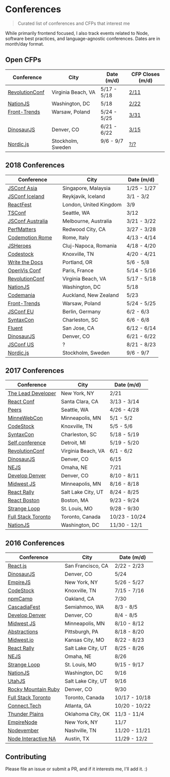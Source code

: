 # Conferences

> Curated list of conferences and CFPs that interest me

While primarily frontend focused, I also track events related to Node, software best practices, and language-agnostic conferences. Dates are in month/day format.

## Open CFPs

| Conference                | City                   | Date (m/d)    | CFP Closes (m/d) |
| ------------------------- | ---------------------- | ------------- | ---------------- |
| [RevolutionConf][42]      | Virginia Beach, VA     | 5/17 - 5/18   | [2/11][43]       |
| [NationJS][1]             | Washington, DC         | 5/18          | [2/22][74]       |
| [Front-Trends][67]        | Warsaw, Poland         | 5/24 - 5/25   | [3/31][68]       |
| [DinosaurJS][71]          | Denver, CO             | 6/21 - 6/22   | [3/15][69]       |
| [Nordic.js][65]           | Stockholm, Sweden      | 9/6 - 9/7     | [?/?][66]        |

## 2018 Conferences

| Conference                | City                   | Date (m/d)  |
| ------------------------- | ---------------------- | ----------- |
| [JSConf Asia][64]         | Singapore, Malaysia    | 1/25 - 1/27 |
| [JSConf Iceland][52]      | Reykjavik, Iceland     | 3/1 - 3/2   |
| [ReactFest][60]           | London, United Kingdom | 3/9         |
| [TSConf][73]              | Seattle, WA            | 3/12        |
| [JSConf Australia][53]    | Melbourne, Australia   | 3/21 - 3/22 |
| [PerfMatters][72]         | Redwood City, CA       | 3/27 - 3/28 |
| [Codemotion Rome][62]     | Rome, Italy            | 4/13 - 4/14 |
| [JSHeroes][50]            | Cluj-Napoca, Romania   | 4/18 - 4/20 |
| [Codestock][20]           | Knoxville, TN          | 4/20 - 4/21 |
| [Write the Docs][55]      | Portland, OR           | 5/6 - 5/8   |
| [OpenVis Conf][58]        | Paris, France          | 5/14 - 5/16 |
| [RevolutionConf][42]      | Virginia Beach, VA     | 5/17 - 5/18 |
| [NationJS][1]             | Washington, DC         | 5/18        |
| [Codemania][49]           | Auckland, New Zealand  | 5/23        |
| [Front-Trends][67]        | Warsaw, Poland         | 5/24 - 5/25 |
| [JSConf EU][57]           | Berlin, Germany        | 6/2 - 6/3   |
| [SyntaxCon][36]           | Charleston, SC         | 6/6 - 6/8   |
| [Fluent][54]              | San Jose, CA           | 6/12 - 6/14 |
| [DinosaurJS][71]          | Denver, CO             | 6/21 - 6/22 |
| [JSConf US][70]           | ?                      | 8/21 - 8/23 |
| [Nordic.js][65]           | Stockholm, Sweden      | 9/6 - 9/7   |

## 2017 Conferences

| Conference               | City               | Date (m/d)    |
| ------------------------ | ------------------ | ------------- |
| [The Lead Developer][31] | New York, NY       | 2/21          |
| [React Conf][39]         | Santa Clara, CA    | 3/13 - 3/14   |
| [Peers][34]              | Seattle, WA        | 4/26 - 4/28   |
| [MinneWebCon][33]        | Minneapolis, MN    | 5/1 - 5/2     |
| [CodeStock][20]          | Knoxville, TN      | 5/5 - 5/6     |
| [SyntaxCon][36]          | Charleston, SC     | 5/18 - 5/19   |
| [Self.conference][44]    | Detroit, MI        | 5/19 - 5/20   |
| [RevolutionConf][2]      | Virginia Beach, VA | 6/1 - 6/2     |
| [DinosaurJS][19]         | Denver, CO         | 6/15          |
| [NEJS][47]               | Omaha, NE          | 7/21          |
| [Develop Denver][16]     | Denver, CO         | 8/10 - 8/11   |
| [Midwest JS][21]         | Minneapolis, MN    | 8/16 - 8/18   |
| [React Rally][24]        | Salt Lake City, UT | 8/24 - 8/25   |
| [React Boston][48]       | Boston, MA         | 9/23 - 9/24   |
| [Strange Loop][27]       | St. Louis, MO      | 9/28 - 9/30   |
| [Full Stack Toronto][40] | Toronto, Canada    | 10/23 - 10/24 |
| [NationJS][1]            | Washington, DC     | 11/30 - 12/1  |

## 2016 Conferences

| Conference                | City               | Date (m/d)    |
| ------------------------- | ------------------ | ------------- |
| [React.js][30]            | San Francisco, CA  | 2/22 - 2/23   |
| [DinosaurJS][19]          | Denver, CO         | 5/24          |
| [EmpireJS][23]            | New York, NY       | 5/26 - 5/27   |
| [CodeStock][20]           | Knoxville, TN      | 7/15 - 7/16   |
| [npmCamp][25]             | Oakland, CA        | 7/30          |
| [CascadiaFest][15]        | Semiahmoo, WA      | 8/3 - 8/5     |
| [Develop Denver][16]      | Denver, CO         | 8/4 - 8/5     |
| [Midwest JS][21]          | Minneapolis, MN    | 8/10 - 8/12   |
| [Abstractions][26]        | Pittsburgh, PA     | 8/18 - 8/20   |
| [Midwest.io][17]          | Kansas City, MO    | 8/22 - 8/23   |
| [React Rally][24]         | Salt Lake City, UT | 8/25 - 8/26   |
| [NEJS][18]                | Omaha, NE          | 8/26          |
| [Strange Loop][27]        | St. Louis, MO      | 9/15 - 9/17   |
| [NationJS][1]             | Washington, DC     | 9/16          |
| [UtahJS][22]              | Salt Lake City, UT | 9/16          |
| [Rocky Mountain Ruby][32] | Denver, CO         | 9/30          |
| [Full Stack Toronto][11]  | Toronto, Canada    | 10/17 - 10/18 |
| [Connect.Tech][3]         | Atlanta, GA        | 10/20 - 10/22 |
| [Thunder Plains][5]       | Oklahoma City, OK  | 11/3 - 11/4   |
| [EmpireNode][28]          | New York, NY       | 11/7          |
| [Nodevember][7]           | Nashville, TN      | 11/20 - 11/21 |
| [Node Interactive NA][13] | Austin, TX         | 11/29 - 12/2  |

## Contributing

Please file an issue or submit a PR, and if it interests me, I'll add it. :)

[1]: http://nationjs.com/
[2]: https://2017.revolutionconf.com/
[3]: http://connect.tech/
[5]: http://thunderplainsconf.com/
[7]: http://nodevember.org/
[11]: http://fsto.co/
[13]: http://events.linuxfoundation.org/events/node-interactive
[15]: http://2016.cascadiafest.org/
[16]: https://developdenver.org/
[17]: https://midwest.io/
[18]: https://2016.nejsconf.com/
[19]: https://dinosaurjs.org/
[20]: http://www.codestock.org/
[21]: http://midwestjs.com/
[22]: https://conf.utahjs.com/
[23]: http://2016.empirejs.org/
[24]: http://www.reactrally.com/
[25]: http://npm.camp/
[26]: http://abstractions.io/
[27]: http://www.thestrangeloop.com/
[28]: http://empirenode.org/
[30]: http://conf.reactjs.com/
[31]: http://theleaddeveloper-ny.com/
[32]: https://rockymtnruby.com/
[33]: http://minnewebcon.org/
[34]: http://peersconf.com/
[36]: https://2018.syntaxcon.com/
[39]: http://conf.reactjs.org/
[40]: http://2017.fsto.co/
[41]: http://2017.fsto.co/speak/
[42]: https://revolutionconf.com/
[43]: https://sessionize.com/revolutionconf-2018/
[44]: http://selfconference.org/
[45]: https://www.thestrangeloop.com/cfp.html
[46]: https://developdenver.org/talks/new
[47]: https://2017.nejsconf.com/
[48]: http://www.reactboston.com/
[49]: http://codemania.io/
[50]: https://jsheroes.io/
[52]: https://2018.jsconf.is/
[53]: http://2018.jsconfau.com/
[54]: https://conferences.oreilly.com/fluent/fl-ca
[55]: http://www.writethedocs.org/conf/portland/2018/
[57]: https://2018.jsconf.eu/
[58]: http://www.openvisconf.com/
[59]: http://www.openvisconf.com/call-for-speakers/
[60]: https://reactfest.com/
[61]: https://docs.google.com/forms/d/e/1FAIpQLScACeKKR_21RSDcKUxfsjLd1jCCeq-QHxll78gF99rmQCcljA/viewform
[62]: https://rome2018.codemotionworld.com/
[63]: https://rome2018.codemotionworld.com/call-for-papers-guidelines/
[64]: https://2018.jsconf.asia/
[65]: http://nordicjs.com/
[66]: http://cfp.nordicjs.com/
[67]: https://2018.front-trends.com/
[68]: https://2018.front-trends.com/speaking-at-front-trends/
[69]: http://speak.dinosaurjs.org/events/2018
[70]: https://twitter.com/JSConfUS/status/953310891595898880
[71]: https://twitter.com/dinosaur_js/status/954419446927503361
[72]: https://perfmattersconf.com/
[73]: https://tsconf.io/
[74]: https://www.papercall.io/nationjs2018
